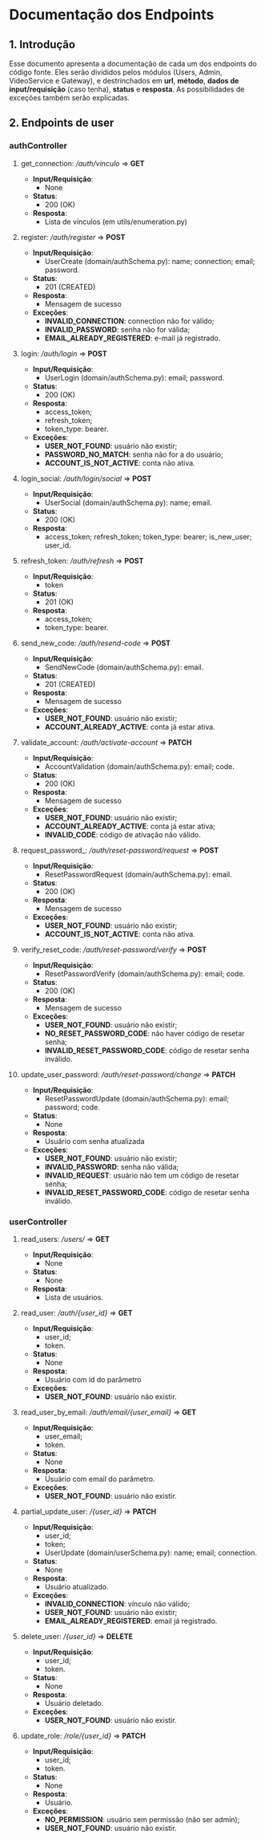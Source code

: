 # Documentação dos Endpoints

## 1. Introdução

Esse documento apresenta a documentação de cada um dos endpoints do código fonte. Eles serão divididos pelos módulos (Users, Admin, VideoService e Gateway), e destrinchados em **url**, **método**, **dados de input/requisição** (caso tenha), **status** e **resposta**. As possibilidades de exceções também serão explicadas.


## 2. Endpoints de user

### authController

1. get_connection: */auth/vinculo* => **GET**
    - **Input/Requisição**: 
        - None
    - **Status**: 
        - 200 (OK)
    - **Resposta**:
        - Lista de vínculos (em utils/enumeration.py)

2. register: */auth/register* => **POST**
    - **Input/Requisição**:
        - UserCreate (domain/authSchema.py): name; connection; email; password.
    - **Status**: 
        - 201 (CREATED)
    - **Resposta**: 
        - Mensagem de sucesso
    - **Exceções**:
        - **INVALID_CONNECTION**: connection não for válido;
        - **INVALID_PASSWORD**: senha não for válida;
        - **EMAIL_ALREADY_REGISTERED**: e-mail já registrado.

3. login: */auth/login* => **POST**
    - **Input/Requisição**:
        - UserLogin (domain/authSchema.py): email; password.
    - **Status**: 
        - 200 (OK)
    - **Resposta**: 
        - access_token; 
        - refresh_token;
        - token_type: bearer.
    - **Exceções**:
        - **USER_NOT_FOUND**: usuário não existir;
        - **PASSWORD_NO_MATCH**: senha não for a do usuário;
        - **ACCOUNT_IS_NOT_ACTIVE**: conta não ativa.

4. login_social: */auth/login/social* => **POST**
    - **Input/Requisição**:
        - UserSocial (domain/authSchema.py): name; email.
    - **Status**: 
        - 200 (OK)
    - **Resposta**: 
        - access_token; refresh_token; token_type: bearer; is_new_user; user_id.

5. refresh_token: */auth/refresh* => **POST**
    - **Input/Requisição**:
        - token
    - **Status**: 
        - 201 (OK)
    - **Resposta**: 
        - access_token; 
        - token_type: bearer.

6. send_new_code: */auth/resend-code* => **POST**
    - **Input/Requisição**:
        - SendNewCode (domain/authSchema.py): email.
    - **Status**: 
        - 201 (CREATED)
    - **Resposta**: 
        - Mensagem de sucesso
    - **Exceções**:
        - **USER_NOT_FOUND**: usuário não existir;
        - **ACCOUNT_ALREADY_ACTIVE**: conta já estar ativa.

7. validate_account: */auth/activate-account* => **PATCH**
    - **Input/Requisição**:
        - AccountValidation (domain/authSchema.py): email; code.
    - **Status**: 
        - 200 (OK)
    - **Resposta**: 
        - Mensagem de sucesso
    - **Exceções**:
        - **USER_NOT_FOUND**: usuário não existir;
        - **ACCOUNT_ALREADY_ACTIVE**: conta já estar ativa;
        - **INVALID_CODE**: código de ativação não válido.

8. request_password_: */auth/reset-password/request* => **POST**
    - **Input/Requisição**:
        - ResetPasswordRequest (domain/authSchema.py): email.
    - **Status**: 
        - 200 (OK)
    - **Resposta**: 
        - Mensagem de sucesso
    - **Exceções**:
        - **USER_NOT_FOUND**: usuário não existir;
        - **ACCOUNT_IS_NOT_ACTIVE**: conta não ativa.

9. verify_reset_code: */auth/reset-password/verify* => **POST**
    - **Input/Requisição**:
        - ResetPasswordVerify (domain/authSchema.py): email; code.
    - **Status**: 
        - 200 (OK)
    - **Resposta**: 
        - Mensagem de sucesso
    - **Exceções**:
        - **USER_NOT_FOUND**: usuário não existir;
        - **NO_RESET_PASSWORD_CODE**: não haver código de resetar senha;
        - **INVALID_RESET_PASSWORD_CODE**: código de resetar senha inválido.

10. update_user_password: */auth/reset-password/change* => **PATCH**
    - **Input/Requisição**:
        - ResetPasswordUpdate (domain/authSchema.py): email; password; code.
    - **Status**: 
        - None
    - **Resposta**: 
        - Usuário com senha atualizada
    - **Exceções**:
        - **USER_NOT_FOUND**: usuário não existir;
        - **INVALID_PASSWORD**: senha não válida;
        - **INVALID_REQUEST**: usuário não tem um código de resetar senha;
        - **INVALID_RESET_PASSWORD_CODE**: código de resetar senha inválido.

### userController

1. read_users: */users/* => **GET**
    - **Input/Requisição**:
        - None
    - **Status**: 
        - None
    - **Resposta**: 
        - Lista de usuários.

2. read_user: */auth/{user_id}* => **GET**
    - **Input/Requisição**:
        - user_id;
        - token.
    - **Status**: 
        - None
    - **Resposta**: 
        - Usuário com id do parâmetro
    - **Exceções**:
        - **USER_NOT_FOUND**: usuário não existir.

3. read_user_by_email: */auth/email/{user_email}* => **GET**
    - **Input/Requisição**:
        - user_email;
        - token.
    - **Status**: 
        - None
    - **Resposta**: 
        - Usuário com email do parâmetro.
    - **Exceções**:
        - **USER_NOT_FOUND**: usuário não existir.

4. partial_update_user: */{user_id}* => **PATCH**
    - **Input/Requisição**:
        - user_id;
        - token;
        - UserUpdate (domain/userSchema.py): name; email; connection.
    - **Status**: 
        - None
    - **Resposta**: 
        - Usuário atualizado.
    - **Exceções**:
        - **INVALID_CONNECTION**: vínculo não válido;
        - **USER_NOT_FOUND**: usuário não existir;
        - **EMAIL_ALREADY_REGISTERED**: email já registrado.

5. delete_user: */{user_id}* => **DELETE**
    - **Input/Requisição**:
        - user_id;
        - token.
    - **Status**: 
        - None
    - **Resposta**: 
        - Usuário deletado.
    - **Exceções**:
        - **USER_NOT_FOUND**: usuário não existir.

6. update_role: */role/{user_id}* => **PATCH**
    - **Input/Requisição**:
        - user_id;
        - token.
    - **Status**: 
        - None
    - **Resposta**: 
        - Usuário.
    - **Exceções**:
        - **NO_PERMISSION**: usuário sem permissão (não ser admin);
        - **USER_NOT_FOUND**: usuário não existir.